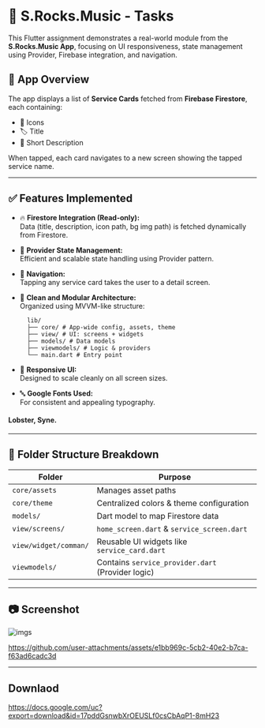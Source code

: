# 🎵 S.Rocks.Music - Tasks

This Flutter assignment demonstrates a real-world module from the **S.Rocks.Music App**, focusing on UI responsiveness, state management using Provider, Firebase integration, and navigation.

## 📱 App Overview

The app displays a list of **Service Cards** fetched from **Firebase Firestore**, each containing:

- 🎨 Icons  
- 🏷️ Title  
- 📄 Short Description  

When tapped, each card navigates to a new screen showing the tapped service name.

---

## ✅ Features Implemented

- 🔥 **Firestore Integration (Read-only):**  
  Data (title, description, icon path, bg img path) is fetched dynamically from Firestore.

- 🧠 **Provider State Management:**  
  Efficient and scalable state handling using Provider pattern.

- 🧭 **Navigation:**  
  Tapping any service card takes the user to a detail screen.

- 🧩 **Clean and Modular Architecture:**  
  Organized using MVVM-like structure:
        
        lib/
        ├── core/ # App-wide config, assets, theme
        ├── view/ # UI: screens + widgets
        ├── models/ # Data models
        ├── viewmodels/ # Logic & providers
        └── main.dart # Entry point

- 💅 **Responsive UI:**  
Designed to scale cleanly on all screen sizes.

- 🔤 **Google Fonts Used:**  
For consistent and appealing typography. 
#### Lobster, Syne. 


---

## 📂 Folder Structure Breakdown

| Folder                  | Purpose                                     |
|-------------------------|---------------------------------------------|
| `core/assets`           | Manages asset paths                        |
| `core/theme`            | Centralized colors & theme configuration   |
| `models/`               | Dart model to map Firestore data           |
| `view/screens/`         | `home_screen.dart` & `service_screen.dart` |
| `view/widget/comman/`   | Reusable UI widgets like `service_card.dart` |
| `viewmodels/`           | Contains `service_provider.dart` (Provider logic) |

---

## 📷 Screenshot


![imgs](https://github.com/user-attachments/assets/90d146de-c010-4230-a16a-c383a2e8053b)

https://github.com/user-attachments/assets/e1bb969c-5cb2-40e2-b7ca-f63ad6cadc3d

---

## Downlaod 
https://docs.google.com/uc?export=download&id=17pddGsnwbXrOEUSLf0csCbAqP1-8mH23
